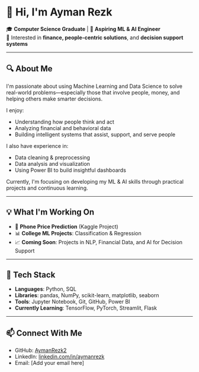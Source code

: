 # 👋 Hi, I'm Ayman Rezk

🎓 **Computer Science Graduate** | 🧠 **Aspiring ML & AI Engineer**  
💼 Interested in **finance, people-centric solutions**, and **decision support systems**

---

## 🔍 About Me

I'm passionate about using Machine Learning and Data Science to solve real-world problems—especially those that involve people, money, and helping others make smarter decisions.

I enjoy:
- Understanding how people think and act
- Analyzing financial and behavioral data
- Building intelligent systems that assist, support, and serve people

I also have experience in:
- Data cleaning & preprocessing
- Data analysis and visualization
- Using Power BI to build insightful dashboards

Currently, I'm focusing on developing my ML & AI skills through practical projects and continuous learning.

---

## 💡 What I'm Working On

- 📱 **Phone Price Prediction** (Kaggle Project)  
- 📊 **College ML Projects**: Classification & Regression  
- 📈 **Coming Soon**: Projects in NLP, Financial Data, and AI for Decision Support

---

## 🧰 Tech Stack

- **Languages**: Python, SQL  
- **Libraries**: pandas, NumPy, scikit-learn, matplotlib, seaborn  
- **Tools**: Jupyter Notebook, Git, GitHub, Power BI  
- **Currently Learning**: TensorFlow, PyTorch, Streamlit, Flask

---

## 📫 Connect With Me

- GitHub: [AymanRezk2](https://github.com/AymanRezk2)  
- LinkedIn: [linkedin.com/in/aymanrezk](https://www.linkedin.com/in/aymanrezk)  
- Email: [Add your email here]
